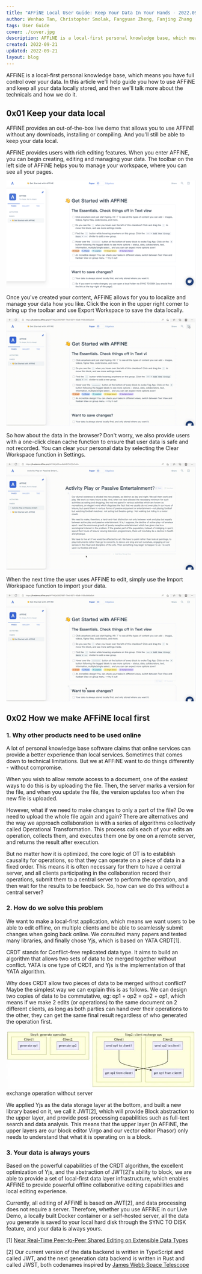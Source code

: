 ```yaml
---
title: "AFFiNE Local User Guide: Keep Your Data In Your Hands - 2022.09"
author: Wenhao Tan, Christopher Smolak, Fangyuan Zheng, Fanjing Zhang
tags: User Guide
cover: ./cover.jpg
description: AFFiNE is a local-first personal knowledge base, which means you have full control over your data
created: 2022-09-21
updated: 2022-09-21
layout: blog
---
```


AFFiNE is a local-first personal knowledge base, which means you have full control over your data. In this article we'll help guide you how to use AFFiNE and keep all your data locally stored, and then we'll talk more about the technicals and how we do it.

## 0x01 Keep your data local

AFFiNE provides an out-of-the-box live demo that allows you to use AFFiNE without any downloads, installing or compiling. And you'll still be able to keep your data local.

AFFiNE provides users with rich editing features. When you enter AFFiNE, you can begin creating, editing and managing your data. The toolbar on the left side of AFFiNE helps you to manage your workspace, where you can see all your pages.

![](./01c86aa510dd16238ca7c796a89ff3f88e07a9e1-1280x725.png)

Once you've created your content, AFFiNE allows for you to localize and manage your data how you like. Click the icon in the upper right corner to bring up the toolbar and use Export Workspace to save the data locally.

![](./be3edb2e497420bfa50facb224b28c7b3f5c739d-1920x1080.gif)

So how about the data in the browser? Don't worry, we also provide users with a one-click clean cache function to ensure that user data is safe and not recorded. You can clear your personal data by selecting the Clear Workspace function in Settings.

![](./0b136c7564eb85a1807761930a539f8736b18cb4-1920x1080.gif)

When the next time the user uses AFFiNE to edit, simply use the Import Workspace function to import your data.

![](./898c5884f14081148d792b04a90a93f78b08ee5d-1920x1080.gif)

## 0x02 How we make AFFiNE local first

### 1\. Why other products need to be used online

A lot of personal knowledge base software claims that online services can provide a better experience than local services. Sometimes that comes down to technical limitations. But we at AFFiNE want to do things differently - without compromise.

When you wish to allow remote access to a document, one of the easiest ways to do this is by uploading the file. Then, the server marks a version for the file, and when you update the file, the version updates too when the new file is uploaded.

However, what if we need to make changes to only a part of the file? Do we need to upload the whole file again and again? There are alternatives and the way we approach collaboration is with a series of algorithms collectively called Operational Transformation. This process calls each of your edits an operation, collects them, and executes them one by one on a remote server, and returns the result after execution.

But no matter how it is optimized, the core logic of OT is to establish causality for operations, so that they can operate on a piece of data in a fixed order. This means it is often necessary for them to have a central server, and all clients participating in the collaboration record their operations, submit them to a central server to perform the operation, and then wait for the results to be feedback. So, how can we do this without a central server?

### 2\. How do we solve this problem

We want to make a local-first application, which means we want users to be able to edit offline, on multiple clients and be able to seamlessly submit changes when going back online. We consulted many papers and tested many libraries, and finally chose Yjs, which is based on YATA CRDT\[1\].

CRDT stands for Conflict-free replicated data type. It aims to build an algorithm that allows two sets of data to be merged together without conflict. YATA is one type of CRDT, and Yjs is the implementation of that YATA algorithm.

Why does CRDT allow two pieces of data to be merged without conflict? Maybe the simplest way we can explain this is as follows. We can design two copies of data to be commutative, eg: op1 + op2 = op2 + op1, which means if we make 2 edits (or operations) to the same document on 2 different clients, as long as both parties can hand over their operations to the other, they can get the same final result regardless of who generated the operation first.

![](./633a200ad442c18244ddbe9eee4ccd20b615c5b2-797x247.webp)
exchange operation without server

We applied Yjs as the data storage layer at the bottom, and built a new library based on it, we call it JWT\[2\], which will provide Block abstraction to the upper layer, and provide post-processing capabilities such as full-text search and data analysis. This means that the upper layer (in AFFiNE, the upper layers are our block editor Virgo and our vector editor Phasor) only needs to understand that what it is operating on is a block.

### 3\. Your data is always yours

Based on the powerful capabilities of the CRDT algorithm, the excellent optimization of Yjs, and the abstraction of JWT\[2\]'s ability to block, we are able to provide a set of local-first data layer infrastructure, which enables AFFiNE to provide powerful offline collaborative editing capabilities and local editing experience.

Currently, all editing of AFFiNE is based on JWT\[2\], and data processing does not require a server. Therefore, whether you use AFFiNE in our Live Demo, a locally built Docker container or a self-hosted server, all the data you generate is saved to your local hard disk through the SYNC TO DISK feature, and your data is always yours.

\[1\] [Near Real-Time Peer-to-Peer Shared Editing on Extensible Data Types](https://www.researchgate.net/publication/310212186_Near_Real-Time_Peer-to-Peer_Shared_Editing_on_Extensible_Data_Types)

\[2\] Our current version of the data backend is written in TypeScript and called JWT, and the next generation data backend is written in Rust and called JWST, both codenames inspired by [James Webb Space Telescope](https://en.wikipedia.org/wiki/James_Webb_Space_Telescope)



